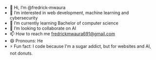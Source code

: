 - 👋 Hi, I’m @fredrick-mwaura
- 👀 I’m interested in web development, machine learning and cybersecurity
- 🌱 I’m currently learning Bachelor of computer science 
- 💞️ I’m looking to collaborate on AI
- 📫 How to reach me fredrickmwaura691@gmail.com
- 😄 Pronouns: He
- ⚡ Fun fact: I code because I'm a sugar addict, but for websites and AI, not donuts.


<!---
Freddy-M3363/Freddy-M3363 is a ✨ special ✨ repository because its `README.md` (this file) appears on your GitHub profile.
You can click the Preview link to take a look at your changes.
--->
